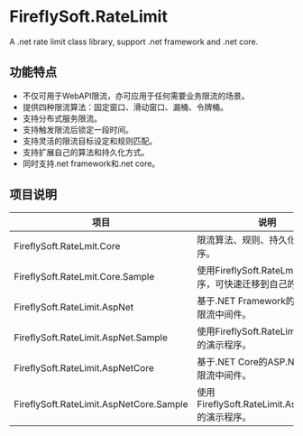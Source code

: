 # FireflySoft.RateLimit
A .net rate limit class library, support .net framework and .net core.

## 功能特点
* 不仅可用于WebAPI限流，亦可应用于任何需要业务限流的场景。
* 提供四种限流算法：固定窗口、滑动窗口、漏桶、令牌桶。
* 支持分布式服务限流。
* 支持触发限流后锁定一段时间。
* 支持灵活的限流目标设定和规则匹配。
* 支持扩展自己的算法和持久化方式。
* 同时支持.net framework和.net core。

## 项目说明
|项目|说明|
|---|---
|FireflySoft.RateLmit.Core|限流算法、规则、持久化等核心程序。
|FireflySoft.RateLmit.Core.Sample|使用FireflySoft.RateLmit的演示程序，可快速迁移到自己的项目中。
|FireflySoft.RateLimit.AspNet|基于.NET Framework的ASP.NET限流中间件。
|FireflySoft.RateLimit.AspNet.Sample|使用FireflySoft.RateLimit.AspNet的演示程序。
|FireflySoft.RateLimit.AspNetCore|基于.NET Core的ASP.NET Core限流中间件。
|FireflySoft.RateLimit.AspNetCore.Sample|使用FireflySoft.RateLimit.AspNetCore的演示程序。







